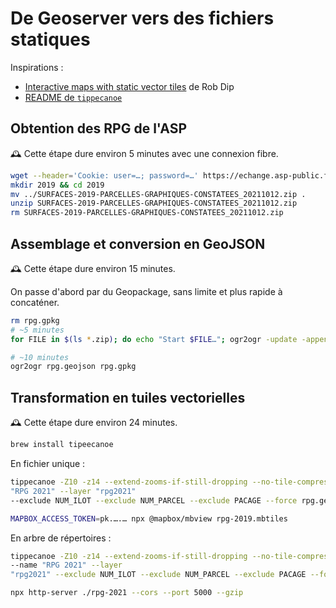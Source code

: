 # De Geoserver vers des fichiers statiques

Inspirations :

- [Interactive maps with static vector tiles](https://robertodip.com/blog/building-interactive-maps-with-statically-generated-vector-tiles/#build-static-tiles) de Rob Dip
- [README de `tippecanoe`](https://github.com/mapbox/tippecanoe)

## Obtention des RPG de l'ASP

🕰 Cette étape dure environ 5 minutes avec une connexion fibre.

```bash
wget --header='Cookie: user=…; password=…' https://echange.asp-public.fr/AgenceBio/SURFACES-2019-PARCELLES-GRAPHIQUES-CONSTATEES_20211012.zip
mkdir 2019 && cd 2019
mv ../SURFACES-2019-PARCELLES-GRAPHIQUES-CONSTATEES_20211012.zip .
unzip SURFACES-2019-PARCELLES-GRAPHIQUES-CONSTATEES_20211012.zip
rm SURFACES-2019-PARCELLES-GRAPHIQUES-CONSTATEES_20211012.zip
```

## Assemblage et conversion en GeoJSON

🕰 Cette étape dure environ 15 minutes.

On passe d'abord par du Geopackage, sans limite et plus rapide à concaténer.

```bash
rm rpg.gpkg
# ~5 minutes
for FILE in $(ls *.zip); do echo "Start $FILE…"; ogr2ogr -update -append -t_srs EPSG:3857 -nlt POLYGON -nln rpg rpg.gpkg "/vsizip/${FILE}"; done

# ~10 minutes
ogr2ogr rpg.geojson rpg.gpkg
```

## Transformation en tuiles vectorielles

🕰 Cette étape dure environ 24 minutes.

```bash
brew install tipeecanoe
```

En fichier unique :

```bash
tippecanoe -Z10 -z14 --extend-zooms-if-still-dropping --no-tile-compression --simplify-only-low-zooms --drop-densest-as-needed --output rpg-2021.mbtiles --projection EPSG:3857 --name
"RPG 2021" --layer "rpg2021"
--exclude NUM_ILOT --exclude NUM_PARCEL --exclude PACAGE --force rpg.geojson

MAPBOX_ACCESS_TOKEN=pk.….… npx @mapbox/mbview rpg-2019.mbtiles
```

En arbre de répertoires :

```bash
tippecanoe -Z10 -z14 --extend-zooms-if-still-dropping --no-tile-compression --simplify-only-low-zooms --drop-densest-as-needed --output-to-directory rpg-2021 --projection EPSG:3857
--name "RPG 2021" --layer
"rpg2021" --exclude NUM_ILOT --exclude NUM_PARCEL --exclude PACAGE --force rpg.geojson

npx http-server ./rpg-2021 --cors --port 5000 --gzip
```

